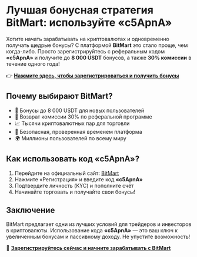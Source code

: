 <h1>Лучшая бонусная стратегия BitMart: используйте «c5ApnA»</h1>

  <p>
    Хотите начать зарабатывать на криптовалютах и одновременно получать щедрые бонусы? С платформой <strong>BitMart</strong> это стало проще, чем когда-либо. Просто зарегистрируйтесь с реферальным кодом <strong>«c5ApnA»</strong> и получите до <strong>8 000 USDT</strong> бонусов, а также <strong>30% комиссии</strong> в течение одного года!
  </p>

  <p>
    👉 <strong><a href="https://www.bitmart.com/invite/c5ApnA/en" target="_blank" rel="noopener noreferrer">Нажмите здесь, чтобы зарегистрироваться и получить бонусы</a></strong>
  </p>

  <h2>Почему выбирают BitMart?</h2>
  <ul>
    <li>🎁 Бонусы до 8 000 USDT для новых пользователей</li>
    <li>💸 Возврат комиссии 30% по реферальной программе</li>
    <li>📈 Тысячи криптовалютных пар для торговли</li>
    <li>🔐 Безопасная, проверенная временем платформа</li>
    <li>🌍 Миллионы пользователей по всему миру</li>
  </ul>

  <h2>Как использовать код «c5ApnA»?</h2>
  <ol>
    <li>Перейдите на официальный сайт: <a href="https://www.bitmart.com/invite/c5ApnA/en" target="_blank" rel="noopener noreferrer">BitMart</a></li>
    <li>Нажмите «Регистрация» и введите код <strong>«c5ApnA»</strong></li>
    <li>Подтвердите личность (KYC) и пополните счёт</li>
    <li>Начинайте торговать и получайте свои бонусы!</li>
  </ol>

  <h2>Заключение</h2>
  <p>
    BitMart предлагает одни из лучших условий для трейдеров и инвесторов в криптовалюты. Использование кода <strong>«c5ApnA»</strong> — это ваш ключ к увеличенным бонусам и пассивному доходу. Не упустите возможность!
  </p>

  <p>
    🚀 <strong><a href="https://www.bitmart.com/invite/c5ApnA/en" target="_blank" rel="noopener noreferrer">Зарегистрируйтесь сейчас и начните зарабатывать с BitMart</a></strong>
  </p>

</body>
</html>
